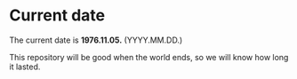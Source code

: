 # Current date

The current date is **1976.11.05.** (YYYY.MM.DD.)

This repository will be good when the world ends, so we will know how long it lasted.